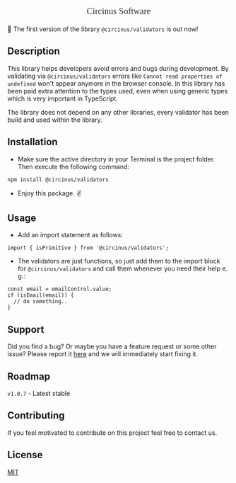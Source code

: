
<div align="center">
  <p style="font-family:consolas;font-size: 20px;color:#323336">Circinus Software</p>
</div>

:rocket: The first version of the library `@circinus/validators` is out now!

## Description

This library helps developers avoid errors and bugs during development. By validating via `@circinus/validators` errors like `Cannot read properties of undefined` won't appear anymore in the browser console. In this library has been paid extra attention to the types used, even when using generic types which is very important in TypeScript.

The library does not depend on any other libraries, every validator has been build and used within the library.

## Installation

- Make sure the active directory in your Terminal is the project folder. Then execute the following command:

```
npm install @circinus/validators
```

- Enjoy this package. :v:

## Usage

- Add an import statement as follows:

```
import { isPrimitive } from '@circinus/validators';
```
- The validators are just functions, so just add them to the import block for `@circinus/validators` and call them whenever you need their help e. g.:
```
const email = emailControl.value;
if (isEmail(email)) {
  // do something..
}
```

## Support

Did you find a bug? Or maybe you have a feature request or some other issue? Please report it [here](https://github.com/icapri/validators/issues) and we will immediately start fixing it.

## Roadmap
`v1.0.7` - Latest stable

## Contributing
If you feel motivated to contribute on this project feel free to contact us.

## License
[MIT](https://github.com/icapri/validators/blob/main/LICENSE)